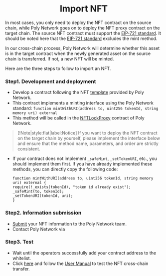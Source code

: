 <h1 align="center">Import NFT</h1>

In most cases, you only need to deploy the NFT contract on the source chain, while Poly Network goes on to deploy the NFT proxy contract on the target chain.
The source NFT contract must support the [EIP-721 standard](https://eips.ethereum.org/EIPS/eip-721). It should be noted here that the [EIP-721 standard](https://eips.ethereum.org/EIPS/eip-721) excludes the mint method.

In our cross-chain process, Poly Network will determine whether this asset is in the target contract when the newly generated asset on the source chain is transferred. If not, a new NFT will be minted.

Here are the three steps to follow to import an NFT. 
### Step1. Development and deployment
- Develop a contract following the NFT [template](https://github.com/polynetwork/nft-contracts/tree/main/contracts/erc721_template) provided by Poly Network.
- This contract implements a minting interface using the Poly Network standard:
  `function mintWithURI(address to, uint256 tokenId, string memory uri) external`
- This method will be called in the [NFTLockProxy](../../Core_Smart_Contract/Contract/NFTLockProxy.md) contract of Poly Network.

> [!Note|style:flat|label:Notice]
>If you want to deploy the NFT contract on the target chain by yourself, please implement the interface below and ensure that the method name, parameters, and order are strictly consistent.

- If your contract does not implement `_safeMint`, `_setTokenURI`, etc., you should implement them first. If you have already implemented these methods, you can directly copy the following code:
  
  ```solidity 
  function mintWithURI(address to, uint256 tokenId, string memory uri) external {
  require(!_exists(tokenId), "token id already exist");
  _safeMint(to, tokenId);
  _setTokenURI(tokenId, uri);
  }
  ```
  
### Step2. Information submission
- [Submit](https://docs.google.com/forms/d/e/1FAIpQLSfH1VcCAmdtjcQeCFjSXvYw7QS9MtsegzktyNmSvIPZzleSYg/viewform) your NFT information to the Poly Network team.
- Contact Poly Network via <a class="fab fa-discord" href= "https://discord.com/invite/y6MuEnq"></a>

### Step3. Test 
- Wait until the operators successfully add your contract address to the whitelist.
- Click [here](https://bridge.poly.network/nft) and follow the [User Manual](../../Core_Smart_Contract/User_Manuals/NFT_Transaction.md) to test the NFT cross-chain transfer.
